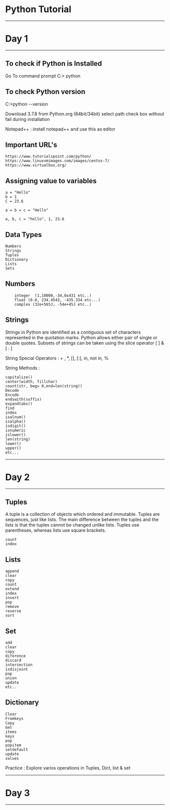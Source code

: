 # **Python Tutorial**

------------------------
# **Day 1**
------------------------


To check if Python is Installed
--------------------------------
Go To command prompt
C:\> python

To check Python version
-----------------------
C:\>python --version

Download 3.7.8 from Python.org (64bit/34bit)
select path check box without fail during installation

Notepad++ : install notepad++ and use this as editor

Important URL's
------------------------
    https://www.tutorialspoint.com/python/
    https://www.linuxvmimages.com/images/centos-7/
    https://www.virtualbox.org/

Assigning value to variables
---------------------
    a = "Hello"
    b = 1
    C = 23.6
    
    a = b = c = "Hello"
    
    a, b, c = "hello", 1, 23.6


Data Types
-----------
    Numbers
    Strings
    Tuples
    Dictionary
    Lists
    Sets

Numbers
---------
        integer  (1,10000,-34,0x431 etc..)
        float (0.0, 234.4543, -435.334 etc...)
        complex (32e+565J, -54e+45J etc..)
Strings
---------
Strings in Python are identified as a contiguous set of characters represented in the quotation marks. Python allows either pair of single or double quotes.
Subsets of strings can be taken using the slice operator [ ] & [ : ]

String Special Operators : + , *, [], [:], in, not in, %

String Methods :

    capitalize()
    center(width, fillchar)
    count(str, beg= 0,end=len(string))
    Decode
    Encode
    endswith(suffix)
    expandtabs()
    find
    index
    isalnum()
    isalpha()
    isdigit()
    isnumeric
    islower()
    len(string)
    lower()
    upper()
    etc...
    




------------------------
# **Day 2**
------------------------

Tuples
--------
A tuple is a collection of objects which ordered and immutable. Tuples are sequences, just like lists. The main difference between the tuples and the lists is that the tuples cannot be changed unlike lists. Tuples use parentheses, whereas lists use square brackets.

    count
    index
    
Lists
--------
    append
    clear
    copy
    count
    extend
    index
    insert
    pop
    remove
    reverse
    sort

Set
--------
    add
    clear
    copy
    diference
    discard
    intersection
    isdisjoint
    pop
    union
    update
    etc..

Dictionary
----------
    Clear
    Fromkeys
    Copy
    Get
    items
    keys
    pop
    popitem
    setdefault
    update
    values

Practice : Explore varios operations in Tuples, Dict, list & set

------------------------
# **Day 3**
------------------------


